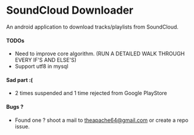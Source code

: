# SoundCloud Downloader
An android application to download tracks/playlists from SoundCloud.

#### TODOs

- Need to improve core algorithm. (RUN A DETAILED WALK THROUGH EVERY IF'S AND ELSE'S)
- Support utf8 in mysql

#### Sad part :(

- 2 times suspended and 1 time rejected from Google PlayStore

#### Bugs ?

- Found one ? shoot a mail to theapache64@gmail.com or create a repo issue.



